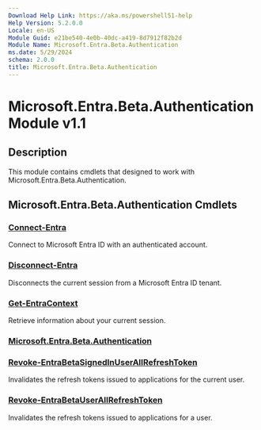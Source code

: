 ```yaml
---
Download Help Link: https://aka.ms/powershell51-help
Help Version: 5.2.0.0
Locale: en-US
Module Guid: e21be540-4e0b-40dc-a419-8d7912f82b2d
Module Name: Microsoft.Entra.Beta.Authentication
ms.date: 5/29/2024
schema: 2.0.0
title: Microsoft.Entra.Beta.Authentication
---
```

# Microsoft.Entra.Beta.Authentication Module v1.1

## Description

This module contains cmdlets that designed to work with Microsoft.Entra.Beta.Authentication.

## Microsoft.Entra.Beta.Authentication Cmdlets

### [Connect-Entra](Connect-Entra.md)

Connect to Microsoft Entra ID with an authenticated account.

### [Disconnect-Entra](Disconnect-Entra.md)

Disconnects the current session from a Microsoft Entra ID tenant.

### [Get-EntraContext](Get-EntraContext.md)

Retrieve information about your current session.

### [Microsoft.Entra.Beta.Authentication](Microsoft.Entra.Beta.Authentication.md)

### [Revoke-EntraBetaSignedInUserAllRefreshToken](Revoke-EntraBetaSignedInUserAllRefreshToken.md)

Invalidates the refresh tokens issued to applications for the current user.

### [Revoke-EntraBetaUserAllRefreshToken](Revoke-EntraBetaUserAllRefreshToken.md)

Invalidates the refresh tokens issued to applications for a user.


